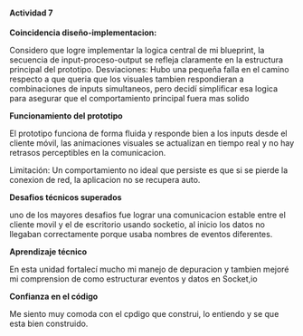 #### Actividad 7

**Coincidencia diseño-implementacion:**

Considero que logre implementar la logica central de mi blueprint, la secuencia de input-proceso-output se refleja claramente en la estructura principal del prototipo.
Desviaciones: Hubo una pequeña falla en el camino respecto a que queria que los visuales tambien respondieran a combinaciones de inputs simultaneos, pero decidí simplificar esa logica para asegurar que el comportamiento principal fuera mas solido

**Funcionamiento del prototipo**

El prototipo funciona de forma fluida y responde bien a los inputs desde el cliente móvil, las animaciones visuales se actualizan en tiempo real y no hay retrasos perceptibles en la comunicacion.

Limitación: Un comportamiento no ideal que persiste es que si se pierde la conexion de red, la aplicacion no se recupera auto.

**Desafios técnicos superados**

uno de los mayores desafios fue lograr una comunicacion estable entre el cliente movil y el de escritorio usando socketio, al inicio los datos no llegaban correctamente porque usaba nombres de eventos diferentes.

**Aprendizaje técnico**

En esta unidad fortalecí mucho mi manejo de depuracion y tambien mejoré mi comprension de como estructurar eventos y datos en Socket,io

**Confianza en el código**

Me siento muy comoda con el cpdigo que construi, lo entiendo y se que esta bien construido.
